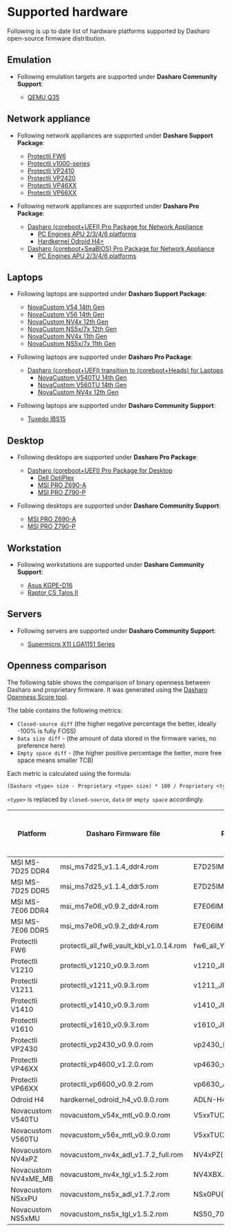 # Supported hardware

Following is up to date list of hardware platforms supported by Dasharo
open-source firmware distribution.

## Emulation

* Following emulation targets are supported under **Dasharo Community Support**:

    - [QEMU Q35](qemu_q35/overview.md)

## Network appliance

* Following network appliances are supported under **Dasharo Support Package**:

    - [Protectli FW6](../unified/protectli/overview.md#fw6)
    - [Protectli v1000-series](../unified/protectli/overview.md#v1000-series)
    - [Protectli VP2410](../unified/protectli/overview.md#vp2410)
    - [Protectli VP2420](../unified/protectli/overview.md#vp2420)
    - [Protectli VP46XX](../unified/protectli/overview.md#vp46xx)
    - [Protectli VP66XX](../unified/protectli/overview.md#vp66xx)

* Following network appliances are supported under **Dasharo Pro Package**:

    - [Dasharo (coreboot+UEFI) Pro Package for Network Appliance](https://shop.3mdeb.com/shop/dasharo-pro-package/1-year-dasharo-entry-subscription-for-network-appliance/)
        + [PC Engines APU 2/3/4/6 platforms](../variants/pc_engines/releases_uefi.md)
        + [Hardkernel Odroid H4+](../variants/hardkernel_odroid_h4/overview.md)
    - [Dasharo (coreboot+SeaBIOS) Pro Package for Network Appliance](https://shop.3mdeb.com/shop/dasharo-pro-package/1-year-dasharo-entry-subscription-for-network-appliance-corebootseabios/)
        + [PC Engines APU 2/3/4/6 platforms](../variants/pc_engines/releases_seabios.md)

## Laptops

* Following laptops are supported under **Dasharo Support Package**:

    - [NovaCustom V54 14th Gen](../unified/novacustom/overview.md)
    - [NovaCustom V56 14th Gen](../unified/novacustom/overview.md)
    - [NovaCustom NV4x 12th Gen](../unified/novacustom/overview.md)
    - [NovaCustom NS5x/7x 12th Gen](../unified/novacustom/overview.md)
    - [NovaCustom NV4x 11th Gen](../unified/novacustom/overview.md)
    - [NovaCustom NS5x/7x 11th Gen](../unified/novacustom/overview.md)

* Following laptops are supported under **Dasharo Pro Package**:

    - [Dasharo (coreboot+UEFI) transition to (coreboot+Heads) for Laptops](https://shop.3mdeb.com/shop/dasharo-pro-package/dasharo-corebootuefi-entry-subscription-upgrade-to-corebootheads-for-laptop-users/)
        + [NovaCustom V540TU 14th Gen](https://docs.dasharo.com/variants/novacustom_v540tu/releases_heads/)
        + [NovaCustom V560TU 14th Gen](https://docs.dasharo.com/variants/novacustom_v560tu/releases_heads/)
        + [NovaCustom NV4x 12th Gen](https://docs.dasharo.com/variants/novacustom_nv4x_adl/releases_heads/)

* Following laptops are supported under **Dasharo Community Support**:

    - [Tuxedo IBS15](tuxedo_ibs15/releases.md)

## Desktop

* Following desktops are supported under **Dasharo Pro Package**:

    - [Dasharo (coreboot+UEFI) Pro Package for Desktop](https://shop.3mdeb.com/shop/dasharo-pro-package/1year-desktop/)
        + [Dell OptiPlex](dell_optiplex/overview.md)
        + [MSI PRO Z690-A](../unified/msi/overview.md)
        + [MSI PRO Z790-P](../unified/msi/overview.md)

* Following desktops are supported under **Dasharo Community Support**:

    - [MSI PRO Z690-A](../unified/msi/overview.md)
    - [MSI PRO Z790-P](../unified/msi/overview.md)

## Workstation

* Following workstations are supported under **Dasharo Community Support**:

    - [Asus KGPE-D16](asus_kgpe_d16/overview.md)
    - [Raptor CS Talos II](talos_2/overview.md)

## Servers

* Following servers are supported under **Dasharo Community Support**:

    - [Supermicro X11 LGA1151 Series](supermicro_x11_lga1151_series/overview.md)

## Openness comparison

The following table shows the comparison of binary openness between Dasharo and
proprietary firmware. It was generated using the 
[Dasharo Openness Score tool](../glossary.md/#dasharo-openness-score).

The table contains the following metrics:

- `Closed-source diff` (the higher negative percentage the better, ideally
  -100% is fully FOSS)
- `Data size diff` - (the amount of data stored in the firmware varies,
  no preference here)
- `Empty space diff` - (the higher positive percentage the better, more free
  space means smaller TCB)

Each metric is calculated using the formula:

```txt
(Dasharo <type> size - Proprietary <type> size) * 100 / Proprietary <type> size
```

`<type>` is replaced by `closed-source`, `data` or `empty space` accordingly.

| Platform | Dasharo Firmware file | Proprietary Firmware file |Δ Closed-source diff [%] | Δ Data size diff [%] | Δ Empty space diff [%] |
| --- | --- | --- | --- | --- | --- |
| MSI MS-7D25 DDR4 | msi_ms7d25_v1.1.4_ddr4.rom | E7D25IMS.1L0 | -30.4 | -88.9 | **117.4** |
| MSI MS-7D25 DDR5 | msi_ms7d25_v1.1.4_ddr5.rom | E7D25IMS.AL0 | -30.5 | -88.9 | **117.6** |
| MSI MS-7E06 DDR4 | msi_ms7e06_v0.9.2_ddr4.rom | E7E06IMS.1F0 | -30.1 | -88.9 | **115.9** |
| MSI MS-7E06 DDR5 | msi_ms7e06_v0.9.2_ddr4.rom | E7E06IMS.AH0 | -30.2 | -88.9 | **116.3** |
| Protectli FW6 | protectli_all_fw6_vault_kbl_v1.0.14.rom | fw6_all_YKR6LV30.bin | -48.0 | 35.2 | **155.5** |
| Protectli V1210 | protectli_v1210_v0.9.3.rom | v1210_JPL.2LAN.S4G.PCIE.6W.013.bin | -29.4 | **73.4** | 37.7 |
| Protectli V1211 | protectli_v1211_v0.9.3.rom | v1211_JPL.2LAN.D8G.PCIE.6W.009.bin | -29.4 | **73.4** | 37.8 |
| Protectli V1410 | protectli_v1410_v0.9.3.rom | v1410_JPL.4LAN.S8GB.PCIE.6W.007B.bin | -29.5 | **73.4** | 37.8 |
| Protectli V1610 | protectli_v1610_v0.9.3.rom | v1610_JPL.6LAN.D16G.PCIE.007.bin | -29.5 | **73.4** | 37.8 |
| Protectli VP2430 | protectli_vp2430_v0.9.0.rom | vp2430_PRALNDZ4L10.bin | -30.8 | **-57.1** | 31.4 |
| Protectli VP46XX | protectli_vp4600_v1.2.0.rom | vp4630_v2_YW6L2318.bin | -11.2 | **81.2** | -70.6 |
| Protectli VP66XX | protectli_vp6600_v0.9.2.rom | vp6630_ADZ6L314.bin | -31.5 | **-58.8** | 13.9 |
| Odroid H4 | hardkernel_odroid_h4_v0.9.0.rom | ADLN-H4_B1.07.bin | -36.6 | **-79.9** | 72.4 |
| Novacustom V540TU | novacustom_v54x_mtl_v0.9.0.rom | V5xxTU(32M).09 | -20.5 | **-92.8** | 53.9 |
| Novacustom V560TU | novacustom_v56x_mtl_v0.9.0.rom | V5xxTU(32M).09 | -20.5 | **-92.8** | 53.9 |
| Novacustom NV4xPZ | novacustom_nv4x_adl_v1.7.2_full.rom | NV4xPZ(32M).03 | -26.0 | -96.1 | **346.1** |
| Novacustom NV4xME_MB | novacustom_nv4x_tgl_v1.5.2.rom | NV4XBX.05 | -31.3 | **-78.7** | 41.6 |
| Novacustom NSxxPU | novacustom_ns5x_adl_v1.7.2.rom | NSx0PU(32M).09 | -27.3 | -96.1 | **368.6** |
| Novacustom NS5xMU | novacustom_ns5x_tgl_v1.5.2.rom | NS50_70MU.16N | -31.8 | **-77.6** | 38.3 |
